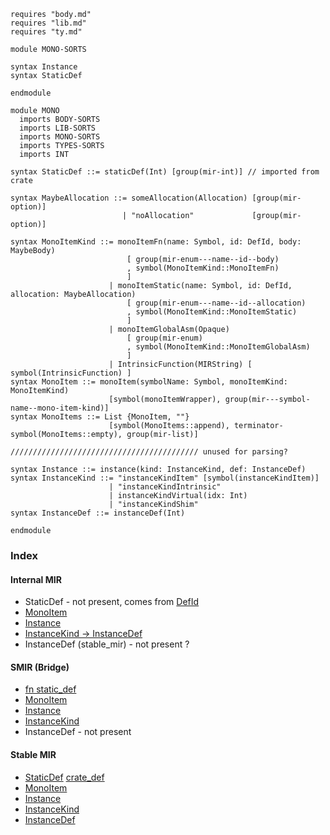 ```k
requires "body.md"
requires "lib.md"
requires "ty.md"

module MONO-SORTS

syntax Instance
syntax StaticDef

endmodule

module MONO
  imports BODY-SORTS
  imports LIB-SORTS
  imports MONO-SORTS
  imports TYPES-SORTS
  imports INT

syntax StaticDef ::= staticDef(Int) [group(mir-int)] // imported from crate

syntax MaybeAllocation ::= someAllocation(Allocation) [group(mir-option)]
                         | "noAllocation"             [group(mir-option)]

syntax MonoItemKind ::= monoItemFn(name: Symbol, id: DefId, body: MaybeBody)
                          [ group(mir-enum---name--id--body)
                          , symbol(MonoItemKind::MonoItemFn)
                          ]
                      | monoItemStatic(name: Symbol, id: DefId, allocation: MaybeAllocation)
                          [ group(mir-enum---name--id--allocation)
                          , symbol(MonoItemKind::MonoItemStatic)
                          ]
                      | monoItemGlobalAsm(Opaque)
                          [ group(mir-enum)
                          , symbol(MonoItemKind::MonoItemGlobalAsm)
                          ]
                      | IntrinsicFunction(MIRString) [ symbol(IntrinsicFunction) ]
syntax MonoItem ::= monoItem(symbolName: Symbol, monoItemKind: MonoItemKind)
                      [symbol(monoItemWrapper), group(mir---symbol-name--mono-item-kind)]
syntax MonoItems ::= List {MonoItem, ""}
                      [symbol(MonoItems::append), terminator-symbol(MonoItems::empty), group(mir-list)]

////////////////////////////////////////// unused for parsing?

syntax Instance ::= instance(kind: InstanceKind, def: InstanceDef)
syntax InstanceKind ::= "instanceKindItem" [symbol(instanceKindItem)]
                      | "instanceKindIntrinsic"
                      | instanceKindVirtual(idx: Int)
                      | "instanceKindShim"
syntax InstanceDef ::= instanceDef(Int)

endmodule
```

### Index

#### Internal MIR
- StaticDef - not present, comes from [DefId](https://github.com/runtimeverification/rust/blob/85f90a461262f7ca37a6e629933d455fa9c3ee48/compiler/rustc_span/src/def_id.rs#L216-L235)
- [MonoItem](https://github.com/runtimeverification/rust/blob/85f90a461262f7ca37a6e629933d455fa9c3ee48/compiler/rustc_middle/src/mir/mono.rs#L48-L53)
- [Instance](https://github.com/runtimeverification/rust/blob/85f90a461262f7ca37a6e629933d455fa9c3ee48/compiler/rustc_middle/src/ty/instance.rs#L22-L35)
- [InstanceKind -> InstanceDef](https://github.com/runtimeverification/rust/blob/85f90a461262f7ca37a6e629933d455fa9c3ee48/compiler/rustc_middle/src/ty/instance.rs#L59-L180)
- InstanceDef (stable_mir) - not present ?

#### SMIR (Bridge)
- [fn static_def](https://github.com/runtimeverification/rust/blob/9131ddf5faba14fab225a7bf8ef5ee5dafe12e3b/compiler/rustc_smir/src/rustc_internal/mod.rs#L167-L169)
- [MonoItem](https://github.com/runtimeverification/rust/blob/9131ddf5faba14fab225a7bf8ef5ee5dafe12e3b/compiler/rustc_smir/src/rustc_smir/convert/mir.rs#L771-L782)
- [Instance](https://github.com/runtimeverification/rust/blob/9131ddf5faba14fab225a7bf8ef5ee5dafe12e3b/compiler/rustc_smir/src/rustc_smir/convert/ty.rs#L836-L863)
- [InstanceKind](https://github.com/runtimeverification/rust/blob/9131ddf5faba14fab225a7bf8ef5ee5dafe12e3b/compiler/rustc_smir/src/rustc_smir/convert/ty.rs#L841-L860)
- InstanceDef - not present

#### Stable MIR
- [StaticDef](https://github.com/runtimeverification/rust/blob/9131ddf5faba14fab225a7bf8ef5ee5dafe12e3b/compiler/stable_mir/src/mir/mono.rs#L254-L256) [crate_def](https://github.com/runtimeverification/rust/blob/85f90a461262f7ca37a6e629933d455fa9c3ee48/compiler/stable_mir/src/crate_def.rs#L55-L69)
- [MonoItem](https://github.com/runtimeverification/rust/blob/9131ddf5faba14fab225a7bf8ef5ee5dafe12e3b/compiler/stable_mir/src/mir/mono.rs#L10-L15)
- [Instance](https://github.com/runtimeverification/rust/blob/9131ddf5faba14fab225a7bf8ef5ee5dafe12e3b/compiler/stable_mir/src/mir/mono.rs#L17-L24)
- [InstanceKind](https://github.com/runtimeverification/rust/blob/9131ddf5faba14fab225a7bf8ef5ee5dafe12e3b/compiler/stable_mir/src/mir/mono.rs#L26-L37)
- [InstanceDef](https://github.com/runtimeverification/rust/blob/9131ddf5faba14fab225a7bf8ef5ee5dafe12e3b/compiler/stable_mir/src/mir/mono.rs#L244-L245)

